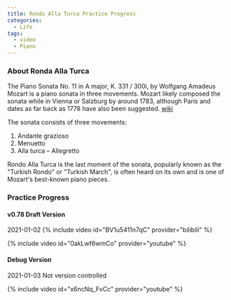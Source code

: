 ```yaml
---
title: Rondo Alla Turca Practice Progress
categories:
  - Life
tags:
  - video
  - Piano
---
```


### About Ronda Alla Turca

The Piano Sonata No. 11 in A major, K. 331 / 300i, by Wolfgang Amadeus Mozart is a piano sonata in three movements. Mozart likely composed the sonata while in Vienna or Salzburg by around 1783, although Paris and dates as far back as 1778 have also been suggested. [wiki](https://en.wikipedia.org/wiki/Piano_Sonata_No._11_(Mozart)#:~:text=The%20last%20movement%2C%20marked%20Alla,in%20vogue%20at%20that%20time.)

The sonata consists of three movements:

1. Andante grazioso
2. Menuetto
3. Alla turca – Allegretto

Rondo Alla Turca is the last moment of the sonata, popularly known as the "Turkish Rondo" or "Turkish March", is often heard on its own and is one of Mozart's best-known piano pieces.

### Practice Progress

#### v0.78 Draft Version
2021-01-02
{% include video id="BV1u5411n7qC" provider="bilibili" %}

{% include video id="0akLwf6wmCo" provider="youtube" %}


#### Debug Version
2021-01-03
Not version controlled

{% include video id="x6ncNq_FvCc" provider="youtube" %}
